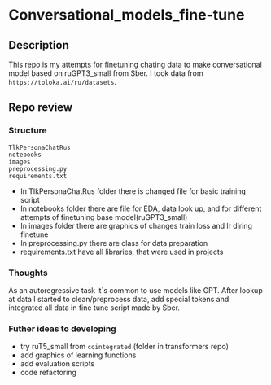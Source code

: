 # Conversational_models_fine-tune

## Description
This repo is my attempts for finetuning chating data to make conversational model based on ruGPT3_small from Sber. 
I took data from `https://toloka.ai/ru/datasets`.

## Repo review

### Structure
    TlkPersonaChatRus
    notebooks
    images
    preprocessing.py
    requirements.txt

- In TlkPersonaChatRus folder there is changed file for basic training script
- In notebooks folder there are file for EDA, data look up, and for different attempts of finetuning base model(ruGPT3_small)
- In images folder there are graphics of changes train loss and lr diring finetune
- In preprocessing.py there are class for data preparation
- requirements.txt have all libraries, that were used in projects

### Thoughts

As an autoregressive task it`s common to use models like GPT. After lookup at data I started to clean/preprocess data, add special tokens and integrated all data in fine tune script made by Sber.

### Futher ideas to developing

- try ruT5_small from `cointegrated` (folder in transformers repo)
- add graphics of learning functions
- add evaluation scripts
- code refactoring